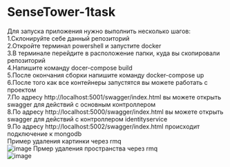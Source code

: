 # SenseTower-1task
Для запуска приложения нужно выполнить несколько шагов:<br/>
1.Склонируйте себе данный репозиторий<br/>
2.Откройте терминал powershell и запустите docker<br/>
3.В терминале перейдите в расположение папки, куда вы скопировали репозиторий<br/>
4.Напишите команду docer-compose build<br/>
5.После окончания сборки напишите команду docker-compose up<br/>
6.После того как все контейнеры запустятся вы можете работать с проектом<br/>
7.По адресу http://localhost:5001/swagger/index.html вы можете открыть swagger для действий с основным контроллером<br/>
8.По адресу http://localhost:5000/swagger/index.html вы можете открыть swagger для действий с контроллером identityservice<br/>
9.По адресу http://localhost:5002/swagger/index.html происходит подключение к mongodb<br/>
Пример удаления картинки через rmq <br/>
<image>![image](https://user-images.githubusercontent.com/95782287/227795887-49ee6df6-0451-4257-beef-40724b8e4463.png)<image/>
Прмер удаления пространства через rmq  <br/>
<image>![image](https://user-images.githubusercontent.com/95782287/227795899-abdcc2a4-c8f1-4d3a-b1e1-419fcc736c52.png)<image/>

